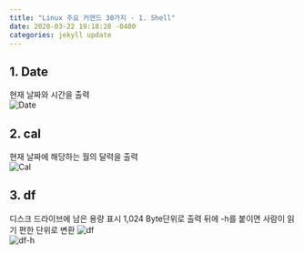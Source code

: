 ```yaml
---
title: "Linux 주요 커맨드 30가지 - 1. Shell"
date: 2020-03-22 19:18:28 -0400
categories: jekyll update
---
```


## 1. Date   
현재 날짜와 시간을 출력      
![Date](https://user-images.githubusercontent.com/62292136/77247186-04c03b80-6c72-11ea-890d-fed5d6e3cc10.PNG)     
     
     
     
## 2. cal
현재 날짜에 해당하는 월의 달력을 출력     
![Cal](https://user-images.githubusercontent.com/62292136/77247228-5ec10100-6c72-11ea-831e-f9ac181eb600.PNG)     
     
     
     
## 3. df
디스크 드라이브에 남은 용량 표시 1,024 Byte단위로 출력 뒤에 -h를 붙이면 사람이 읽기 편한 단위로 변환
![df](https://user-images.githubusercontent.com/62292136/77247273-be1f1100-6c72-11ea-9414-95a21792bd72.PNG)     
![df-h](https://user-images.githubusercontent.com/62292136/77247281-d55dfe80-6c72-11ea-93ec-32911b95bb06.PNG)     



